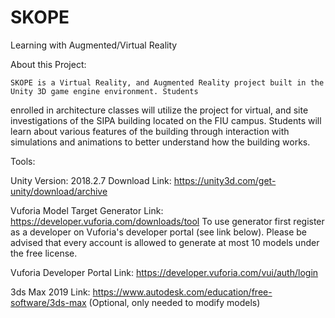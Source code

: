 # SKOPE
Learning with Augmented/Virtual Reality

About this Project:

	SKOPE is a Virtual Reality, and Augmented Reality project built in the Unity 3D game engine environment. Students
enrolled in architecture classes will utilize the project for virtual, and site investigations of the SIPA building located 
on the FIU campus.  Students will learn about various features of the building through interaction with simulations and animations 
to better understand how the building works.

Tools:

Unity Version: 2018.2.7
Download Link: https://unity3d.com/get-unity/download/archive

Vuforia Model Target Generator Link: https://developer.vuforia.com/downloads/tool 
To use generator first register as a developer on Vuforia's developer portal (see link below). Please be advised that every account is allowed to generate at most 10 
models under the free license.

Vuforia Developer Portal Link: https://developer.vuforia.com/vui/auth/login

3ds Max 2019 Link: https://www.autodesk.com/education/free-software/3ds-max (Optional, only needed to modify models)